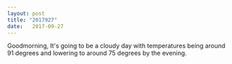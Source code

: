 ```yaml
---
layout: post
title: "2017927"
date:   2017-09-27
---
```


Goodmorning, It's going to be a cloudy day with temperatures being around 91 degrees and lowering to around 75 degrees by the evening.